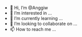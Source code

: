 - 👋 Hi, I’m @Anggiw
- 👀 I’m interested in ...
- 🌱 I’m currently learning ...
- 💞️ I’m looking to collaborate on ...
- 📫 How to reach me ...

<!---
Angginiva/Angginiva is a ✨ special ✨ repository because its `README.md` (this file) appears on your GitHub profile.
You can click the Preview link to take a look at your changes.
--->
